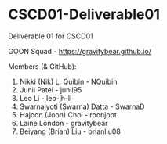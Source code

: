 # CSCD01-Deliverable01
Deliverable 01 for CSCD01

GOON Squad - <https://gravitybear.github.io/>

Members (& GitHub):
1. Nikki (Nik) L. Quibin - NQuibin
2. Junil Patel - junil95
3. Leo Li - leo-jh-li
4. Swarnajyoti (Swarna) Datta - SwarnaD
5. Hajoon (Joon) Choi - roonjoot
6. Laine London - gravitybear
7. Beiyang (Brian) Liu - brianliu08
